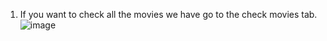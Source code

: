 1. If you want to check all the movies we have go to the check movies tab.
![image](https://github.com/user-attachments/assets/ff8c8496-100e-42d6-91cf-5e20c484d34b)
